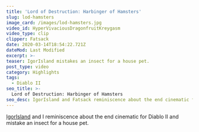 ```yaml
---
title: 'Lord of Destruction: Harbinger of Hamsters'
slug: lod-hamsters
image_card: /images/lod-hamsters.jpg
video_id: HyperVivaciousDragonfruitKreygasm
video_type: clip
clipper: Fatsack
date: 2020-03-14T18:54:22.721Z
dateMod: Last Modified
excerpt: >-
teaser: IgorIsland mistakes an insect for a house pet.
post_type: video
category: Highlights
tags:
  - Diablo II
seo_title: >-
  Lord of Destruction: Harbinger of Hamsters
seo_desc: IgorIsland and Fatsack reminiscence about the end cinematic for Diablo II and mistake an insect for a house pet.
---
```

[IgorIsland](https://twitch.tv/igorisland) and I reminiscence about the end cinematic for Diablo II and mistake an insect for a house pet.
